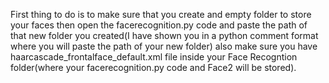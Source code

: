 First thing to do is to make sure that you create and empty folder to store your faces then open the facerecognition.py code and paste the path of that new folder you created(I have shown you in a python comment format where you will paste the path of your new folder) also make sure you have haarcascade_frontalface_default.xml file inside your Face Recogntion folder(where your facerecognition.py code and Face2 will be stored).


